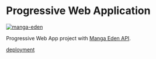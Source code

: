 
# Progressive Web Application
[![manga-eden](https://cdn.mangaeden.com/images/logo2.png)](https://www.mangaeden.com/eng/)

Progressive Web App project with [Manga Eden API](https://www.mangaeden.com/api/).

[deployment](madeyoga.github.io)
